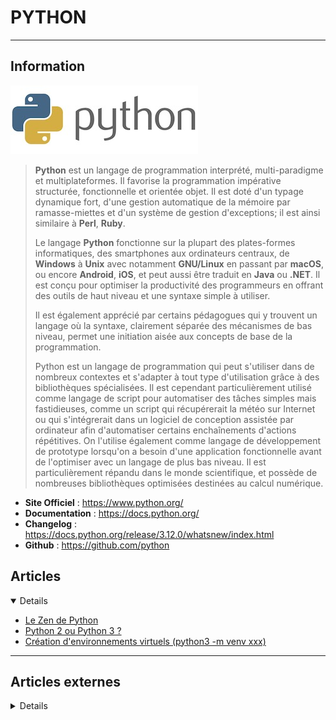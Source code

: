 # PYTHON
----

## <i class="fa-solid fa-hashtag"></i> Information

![Logo](../../_media/developpement/python/python-logo-1.jpg ':size=250 :no-zoom')


> <i class="fa-solid fa-quote-left"></i> **Python** est un langage de programmation interprété, multi-paradigme et multiplateformes. Il favorise la programmation impérative structurée, fonctionnelle et orientée objet. Il est doté d'un typage dynamique fort, d'une gestion automatique de la mémoire par ramasse-miettes et d'un système de gestion d'exceptions; il est ainsi similaire à **Perl**, **Ruby**.
>
> Le langage **Python** fonctionne sur la plupart des plates-formes informatiques, des smartphones aux ordinateurs centraux, de **Windows** à **Unix** avec notamment **GNU/Linux** en passant par **macOS**, ou encore **Android**, **iOS**, et peut aussi être traduit en **Java** ou **.NET**. Il est conçu pour optimiser la productivité des programmeurs en offrant des outils de haut niveau et une syntaxe simple à utiliser.
> 
> Il est également apprécié par certains pédagogues qui y trouvent un langage où la syntaxe, clairement séparée des mécanismes de bas niveau, permet une initiation aisée aux concepts de base de la programmation.
> 
> Python est un langage de programmation qui peut s'utiliser dans de nombreux contextes et s'adapter à tout type d'utilisation grâce à des bibliothèques spécialisées. Il est cependant particulièrement utilisé comme langage de script pour automatiser des tâches simples mais fastidieuses, comme un script qui récupérerait la météo sur Internet ou qui s'intégrerait dans un logiciel de conception assistée par ordinateur afin d'automatiser certains enchaînements d'actions répétitives. On l'utilise également comme langage de développement de prototype lorsqu'on a besoin d'une application fonctionnelle avant de l'optimiser avec un langage de plus bas niveau. Il est particulièrement répandu dans le monde scientifique, et possède de nombreuses bibliothèques optimisées destinées au calcul numérique. <i class="fa-solid fa-quote-left fa-rotate-180"></i>


- <i class="fa-solid fa-globe"></i> **Site Officiel** : https://www.python.org/
- <i class="fa-solid fa-book"></i> **Documentation** : https://docs.python.org/
- <i class="fa-solid fa-file-circle-question"></i> **Changelog** : https://docs.python.org/release/3.12.0/whatsnew/index.html
- <i class="fa-brands fa-github"></i> **Github** : https://github.com/python


## <i class="fa-regular fa-newspaper"></i> Articles

<details open>

- [Le Zen de Python](developpement/python/le_zen_de_python.md)
- [Python 2 ou Python 3 ?](developpement/python/python2_ou_python3.md)
- [Création d'environnements virtuels (python3 -m venv xxx)](developpement/python/creation_d_environnements_virtuels.md)

</details>

---

## <i class="fa-solid fa-glasses"></i> Articles externes

<details>

</details>
